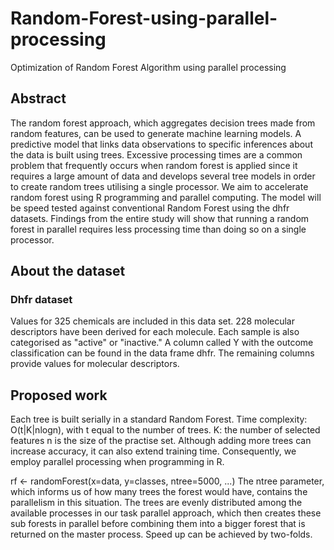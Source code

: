 # Random-Forest-using-parallel-processing
Optimization of Random Forest Algorithm using parallel processing

## Abstract
The random forest approach, which aggregates decision trees made from random features, can be used to generate machine learning models. A predictive model that links data observations to specific inferences about the data is built using trees. Excessive processing times are a common problem that frequently occurs when random forest is applied since it requires a large amount of data and develops several tree models in order to create random trees utilising a single processor. We aim to accelerate random forest using R programming and parallel computing. The model will be speed tested against conventional Random Forest using the dhfr datasets. Findings from the entire study will show that running a random forest in parallel requires less processing time than doing so on a single processor.

## About the dataset
### Dhfr dataset
Values for 325 chemicals are included in this data set. 228 molecular descriptors have been derived for each molecule. Each sample is also categorised as "active" or "inactive." A column called Y with the outcome classification can be found in the data frame dhfr. The remaining columns provide values for molecular descriptors.

## Proposed work
Each tree is built serially in a standard Random Forest. Time complexity: O(t|K|nlogn), with t equal to the number of trees. K: the number of selected features n is the size of the practise set. Although adding more trees can increase accuracy, it can also extend training time. Consequently, we employ parallel processing when programming in R.

rf <- randomForest(x=data, y=classes, ntree=5000, ...) The ntree parameter, which informs us of how many trees the forest would have, contains the parallelism in this situation. The trees are evenly distributed among the available processes in our task parallel approach, which then creates these sub forests in parallel before combining them into a bigger forest that is returned on the master process.  Speed up can be achieved by two-folds.
